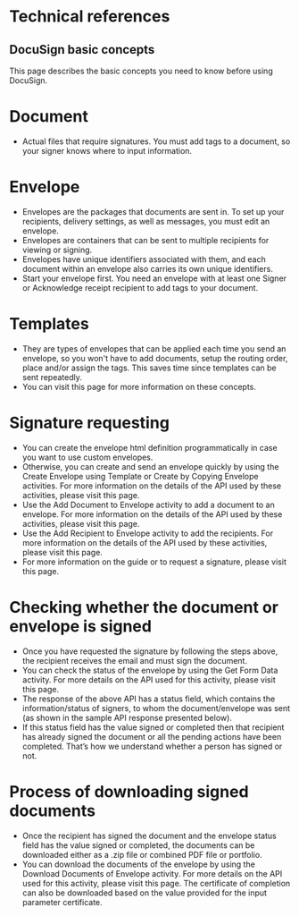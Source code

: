 ﻿# Technical references


## DocuSign basic concepts

This page describes the basic concepts you need to know before using DocuSign.

# Document

* Actual files that require signatures. You must add tags to a document, so your signer knows where to input information.

# Envelope

* Envelopes are the packages that documents are sent in. To set up your recipients, delivery settings, as well as messages, you must edit an envelope.
* Envelopes are containers that can be sent to multiple recipients for viewing or signing.
* Envelopes have unique identifiers associated with them, and each document within an envelope also carries its own unique identifiers.
* Start your envelope first. You need an envelope with at least one Signer or Acknowledge receipt recipient to add tags to your document.

# Templates

* They are types of envelopes that can be applied each time you send an envelope, so you won't have to add documents, setup the routing order, place and/or assign the tags. This saves time since templates can be sent repeatedly.
* You can visit this page for more information on these concepts.

# Signature requesting

* You can create the envelope html definition programmatically in case you want to use custom envelopes.
* Otherwise, you can create and send an envelope quickly by using the Create Envelope using Template or Create by Copying Envelope activities. For more information on the details of the API used by these activities, please visit this page.
* Use the Add Document to Envelope activity to add a document to an envelope. For more information on the details of the API used by these activities, please visit this page.
* Use the Add Recipient to Envelope activity to add the recipients. For more information on the details of the API used by these activities, please visit this page.
* For more information on the guide or to request a signature, please visit this page.

# Checking whether the document or envelope is signed

* Once you have requested the signature by following the steps above, the recipient receives the email and must sign the document.
* You can check the status of the envelope by using the Get Form Data activity. For more details on the API used for this activity, please visit this page.
* The response of the above API has a status field, which contains the information/status of signers, to whom the document/envelope was sent (as shown in the sample API response presented below).
* If this status field has the value signed or completed then that recipient has already signed the document or all the pending actions have been completed. That’s how we understand whether a person has signed or not.

# Process of downloading signed documents

* Once the recipient has signed the document and the envelope status field has the value signed or completed, the documents can be downloaded either as a .zip file or combined PDF file or portfolio.
* You can download the documents of the envelope by using the Download Documents of Envelope activity. For more details on the API used for this activity, please visit this page. The certificate of completion can also be downloaded based on the value provided for the input parameter certificate.

